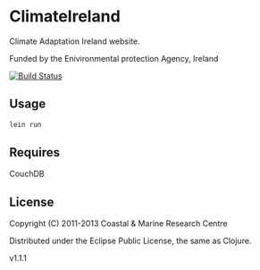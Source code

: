 # ClimateIreland

Climate Adaptation Ireland website.

Funded by the Enivironmental protection Agency, Ireland

[![Build Status](https://secure.travis-ci.org/CMRC/climate-ireland.png)](http://travis-ci.org/CMRC/climate-ireland)

## Usage

```bash
lein run
```
## Requires
CouchDB


## License

Copyright (C) 2011-2013 Coastal & Marine Research Centre

Distributed under the Eclipse Public License, the same as Clojure.


v1.1.1

